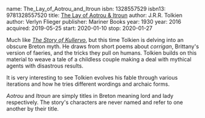 name: The_Lay_of_Aotrou_and_Itroun
isbn: 1328557529
isbn13: 9781328557520
title: [The Lay of Aotrou &amp; Itroun](https://www.amazon.com/dp/1328557529)
author: J.R.R. Tolkien
author: Verlyn Flieger
publisher: Mariner Books
year: 1930
year: 2016
acquired: 2019-05-25
start: 2020-01-10
stop: 2020-01-27

Much like _[The Story of Kullervo](#The_Story_of_Kullervo)_, but this
time Tolkien is delving into an obscure Breton myth.  He draws from short poems
about _corrigan_, Brittany's version of faeries, and the tricks they pull on
humans.  Tolkien builds on this material to weave a tale of a childless couple
making a deal with mythical agents with disastrous results.

It is very interesting to see Tolkien evolves his fable through various
iterations and how he tries different wordings and archaic forms.

_Aotrou_ and _Itroun_ are simply titles in Breton meaning lord and lady
respectively.  The story's characters are never named and refer to one another
by their title.
